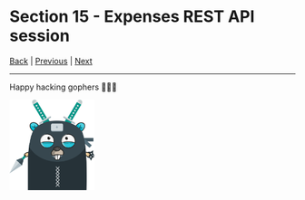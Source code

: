 # Section 15 - Expenses REST API session

[Back](https://github.com/steevehook/udemy-go101) |
[Previous](https://github.com/steevehook/udemy-go101/blob/master/section_14-expenses-rest-api-auth) |
[Next](https://github.com/steevehook/udemy-go101/blob/master/section_16-package-management)

---

Happy hacking gophers 🚀🚀🚀

<img src="https://github.com/steevehook/udemy-go101/raw/master/udemy-go101.svg?sanitize=true" width="150px"/>

